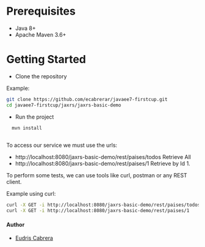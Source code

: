 Prerequisites 
============
* Java 8+
* Apache Maven 3.6+


Getting Started
===============

* Clone the repository

Example:

```bash
git clone https://github.com/ecabrerar/javaee7-firstcup.git
cd javaee7-firstcup/jaxrs/jaxrs-basic-demo
```

 * Run the project
 
```bash
  mvn install
 
```

 To access our service we must use the urls:
 
  * http://localhost:8080/jaxrs-basic-demo/rest/paises/todos     Retrieve All
  * http://localhost:8080/jaxrs-basic-demo/rest/paises/1         Retrieve by Id 1.


To perform some tests, we can use tools like curl, postman or any REST client.

Example using curl:


```bash
curl -X GET -i http://localhost:8080/jaxrs-basic-demo/rest/paises/todos
curl -X GET -i http://localhost:8080/jaxrs-basic-demo/rest/paises/1

```
#### Author

* [Eudris Cabrera](https://github.com/ecabrerar)
